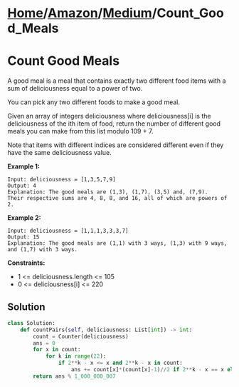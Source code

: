 # [Home](./../..)/[Amazon](./..)/[Medium](./)/Count_Good_Meals
<h1>Count Good Meals</h1>

<p>
A good meal is a meal that contains exactly two different food items with a sum of deliciousness equal to a power of two.
</p>
<p>
You can pick any two different foods to make a good meal.
</p>
<p>
Given an array of integers deliciousness where deliciousness[i] is the deliciousness of the i​​​​​​th​​​​​​​​ item of food, return the number of different good meals you can make from this list modulo 109 + 7.
</p>
<p>
Note that items with different indices are considered different even if they have the same deliciousness value.
</p>

<b>Example 1:</b>

    Input: deliciousness = [1,3,5,7,9]
    Output: 4
    Explanation: The good meals are (1,3), (1,7), (3,5) and, (7,9).
    Their respective sums are 4, 8, 8, and 16, all of which are powers of 2.

<b>Example 2:</b>

    Input: deliciousness = [1,1,1,3,3,3,7]
    Output: 15
    Explanation: The good meals are (1,1) with 3 ways, (1,3) with 9 ways, and (1,7) with 3 ways.

<b>Constraints:</b>

- 1 <= deliciousness.length <= 105
- 0 <= deliciousness[i] <= 220

<h2>Solution</h2>

```python
class Solution:
    def countPairs(self, deliciousness: List[int]) -> int:
        count = Counter(deliciousness)
        ans = 0
        for x in count: 
            for k in range(22): 
                if 2**k - x <= x and 2**k - x in count: 
                    ans += count[x]*(count[x]-1)//2 if 2**k - x == x else count[x]*count[2**k-x]
        return ans % 1_000_000_007
```

